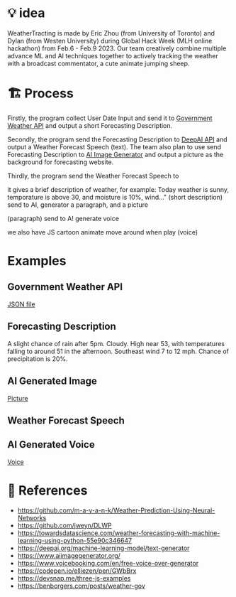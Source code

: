 # 💡 idea

WeatherTracting is made by Eric Zhou (from University of Toronto) and Dylan (from Westen University) during Global Hack Week (MLH online hackathon) from Feb.6 - Feb.9 2023. Our team creatively combine multiple advance ML and AI techniques together to actively tracking the weather with a broadcast commentator, a cute animate jumping sheep.


# 🏗️ Process

Firstly, the program collect User Date Input and send it to [Government Weather API](https://weather.gov/) and output a short Forecasting Description. 

Secondly, the program send the Forecasting Description to [DeepAI API](https://deepai.org/machine-learning-model/text-generator) and output a Weather Forecast Speech (text). The team also plan to use send Forecasting Description to [AI Image Generator](https://www.aiimagegenerator.org/) and output a picture as the background for forecasting website.

Thirdly, the program send the Weather Forecast Speech to 



it gives a brief description of weather, for example: Today weather is sunny, temporature is above 30, and moisture is 10%, wind..."
(short description) send to AI, generator a paragraph, and a picture

(paragraph) send to A! generate voice

we also have JS cartoon animate move around when play (voice)


# Examples

## Government Weather API
[JSON file]() 

## Forecasting Description
A slight chance of rain after 5pm. Cloudy. High near 53, with temperatures falling to around 51 in the afternoon. Southeast wind 7 to 12 mph. Chance of precipitation is 20%.

## AI Generated Image
[Picture]()

## Weather Forecast Speech

## AI Generated Voice
[Voice]()


# 📖 References

- https://github.com/m-a-y-a-n-k/Weather-Prediction-Using-Neural-Networks
- https://github.com/jweyn/DLWP
- https://towardsdatascience.com/weather-forecasting-with-machine-learning-using-python-55e90c346647
- https://deepai.org/machine-learning-model/text-generator
- https://www.aiimagegenerator.org/
- https://www.voicebooking.com/en/free-voice-over-generator
- https://codepen.io/elliezen/pen/GWbBrx
- https://devsnap.me/three-js-examples
- https://benborgers.com/posts/weather-gov